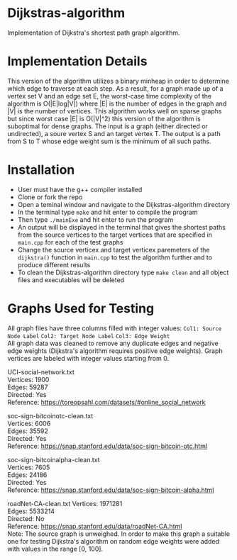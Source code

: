 # Dijkstras-algorithm
Implementation of Dijkstra's shortest path graph algorithm. 

# Implementation Details
This version of the algorithm utilizes a binary minheap in order to determine which edge to traverse at each step. As a result, for a graph made up of a vertex set V and an edge set E, the worst-case time complexity of the algorithm is O(|E|log|V|) where |E| is the number of edges in the graph and |V| is the number of vertices. This algorithm works well on sparse graphs but since worst case |E| is O(|V|^2) this version of the algorithm is suboptimal for dense graphs. The input is a graph (either directed or undirected), a soure vertex S and an target vertex T. The output is a path from S to T whose edge weight sum is the minimum of all such paths. 

# Installation
- User must have the g++ compiler installed
- Clone or fork the repo
- Open a teminal window and navigate to the Dijkstras-algorithm directory
- In the terminal type ```make``` and hit enter to compile the program
- Then type ```./mainExe``` and hit enter to run the program
- An output will be displayed in the terminal that gives the shortest paths from the source vertices to the target vertices that are specified in ```main.cpp``` for each of the test graphs
- Change the source verticex and target verticex paremeters of the ```dijkstra()``` function in ```main.cpp``` to test the algorithm further and to produce different results
- To clean the Dijkstras-algorithm directory type ```make clean``` and all object files and executables will be deleted

# Graphs Used for Testing
All graph files have three columns filled with integer values:
``Col1: Source Node Label`` ``Col2: Target Node Label`` ``Col3: Edge Weight``  
All graph data was cleaned to remove any duplicate edges and negative edge weights (Dijkstra's algorithm requires positive edge weights). Graph vertices are labeled with integer values starting from 0. 
  
UCI-social-network.txt    
Vertices: 1900  
Edges: 59287  
Directed: Yes  
Reference: <https://toreopsahl.com/datasets/#online_social_network>

soc-sign-bitcoinotc-clean.txt  
Vertices: 6006  
Edges: 35592   
Directed: Yes  
Reference: <https://snap.stanford.edu/data/soc-sign-bitcoin-otc.html>   

soc-sign-bitcoinalpha-clean.txt   
Vertices: 7605  
Edges: 24186   
Directed: Yes  
Reference: <https://snap.stanford.edu/data/soc-sign-bitcoin-alpha.html>

roadNet-CA-clean.txt
Vertices: 1971281  
Edges: 5533214   
Directed: No    
Reference: <https://snap.stanford.edu/data/roadNet-CA.html>  
Note: The source graph is unweighed. In order to make this graph a suitable one for testing Dijkstra's algorithm on random edge weights were added with values in the range [0, 100].

